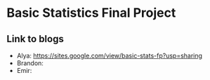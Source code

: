 # Basic Statistics Final Project
## Link to blogs
- Alya: https://sites.google.com/view/basic-stats-fp?usp=sharing
- Brandon: 
- Emir:
